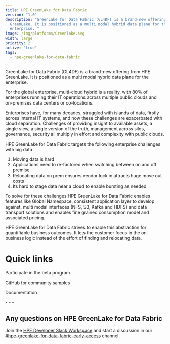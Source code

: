 ```yaml
---
title: HPE GreenLake for Data Fabric
version: "1.0"
description: "GreenLake for Data Fabric (GL4DF) is a brand-new offering from HPE
  GreenLake. It is positioned as a multi modal hybrid data plane for the
  enterprise. "
image: /img/platforms/Greenlake.svg
width: large
priority: 2
active: "true"
tags:
  - hpe-greenlake-for-data-fabric
---
```

GreenLake for Data Fabric (GL4DF) is a brand-new offering from HPE GreenLake. It is positioned as a multi modal hybrid data plane for the enterprise. 

For the global enterprise, multi-cloud hybrid is a reality, with 80% of enterprises running their IT operations across multiple public clouds and on-premises data centers or co-locations. 

Enterprises have, for many decades, struggled with islands of data, firstly across internal IT systems, and now these challenges are exacerbated with cloud separation. Challenges of providing insight to available assets, a single view, a single version of the truth, management across silos, governance, security all multiply in effort and complexity with public clouds. 

HPE GreenLake for Data Fabric targets the following enterprise challenges with big data

1. Moving data is hard 
2. Applications need to re-factored when switching between on and off premise
3. Relocating data on prem ensures vendor lock in attracts huge move out costs
4. Its hard to stage data near a cloud to enable bursting as needed

To solve for these challenges HPE GreenLake for Data Fabric enables features like Global Namespace, consistent application layer to develop against, multi modal interfaces (NFS, S3, Kafka and HDFS) and data transport solutions and enables fine grained consumption model and associated pricing.

HPE GreenLake for Data Fabric strives to enable this abstraction for quantifiable business outcomes. It lets the customer focus in the on-business logic instead of the effort of finding and relocating data.

# Quick links

Participate in the beta program


GitHub for community samples


Documentation

-﻿ - -

## Any questions on HPE GreenLake for Data Fabric


Join the [HPE Developer Slack Workspace](https://slack.hpedev.io/) and start a discussion in our [#hpe-greenlake-for-data-fabric-early-access](https://slack.hpedev.io/) channel.
